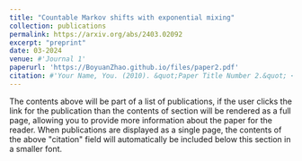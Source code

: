 ```yaml
---
title: "Countable Markov shifts with exponential mixing"
collection: publications
permalink: https://arxiv.org/abs/2403.02092
excerpt: "preprint"
date: 03-2024
venue: #'Journal 1'
paperurl: 'https://BoyuanZhao.github.io/files/paper2.pdf'
citation: #'Your Name, You. (2010). &quot;Paper Title Number 2.&quot; <i>Journal 1</i>. 1(2).'
---
```


The contents above will be part of a list of publications, if the user clicks the link for the publication than the contents of section will be rendered as a full page, allowing you to provide more information about the paper for the reader. When publications are displayed as a single page, the contents of the above "citation" field will automatically be included below this section in a smaller font.
